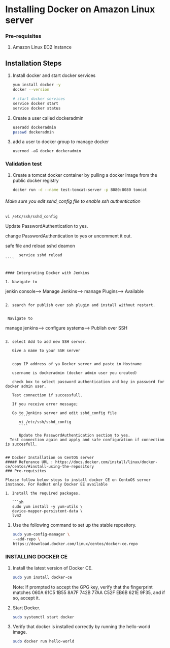 # Installing Docker on Amazon Linux server

### Pre-requisites
1. Amazon Linux EC2 Instance

## Installation Steps

1. Install docker and start docker services
   ```sh 
   yum install docker -y
   docker --version 
   
   # start docker services
   service docker start
   service docker status
   ```
1. Create a user called dockeradmin
   ```sh
   useradd dockeradmin
   passwd dockeradmin
   ```
1. add a user to docker group to manage docker 
   ```
   usermod -aG docker dockeradmin
   ```
### Validation test
1. Create a tomcat docker container by pulling a docker image from the public docker registry
   ```sh
   docker run -d --name test-tomcat-server -p 8080:8080 tomcat
   ```
   
 ######  Make sure you edit sshd_config file to enable ssh authentication
 `````
 vi /etc/ssh/sshd_config
 ``````
Update PasswordAuthentication to yes.
 
 change PasswordAuthentication to yes or uncomment it out.
 
 safe file and reload sshd deamon
 `````  
       service sshd reload
 ````


#### Intergrating Docker with Jenkins

1. Navigate to 
`````
   jenkin console--> Manage Jenkins--> manage Plugins--> Available
``````

2. search for publish over ssh plugin and install without restart.


 Navigate to 
 ```````
   manage jenkins--> configure systems--> Publish over SSH
```

3. select Add to add new SSH server.

   Give a name to your SSH server
   
   
   copy IP address of ya Docker server and paste in Hostname
   
   username is dockeradmin (docker admin user you created)
   
   check box to select password authentication and key in password for docker admin user.
   
   Test connection if successfull.
   
   If you receive error message;
   
   Go to Jenkins server and edit sshd_config file
      `````
      vi /etc/ssh/sshd_config
      ````
      
      Update the PasswordAuthentication section to yes.
  Test connection again and apply and safe configuration if connection is succesfull.


## Docker Installation on CentOS server
##### Referance URL : https://docs.docker.com/install/linux/docker-ce/centos/#install-using-the-repository
### Pre-requisites

Please follow below steps to install docker CE on CentoOS server instance. For RedHat only Docker EE available 

1. Install the required packages.

   ```sh 
   sudo yum install -y yum-utils \
   device-mapper-persistent-data \
   lvm2
   ```
  
1. Use the following command to set up the stable repository.
 
   ```sh 
   sudo yum-config-manager \
   --add-repo \
   https://download.docker.com/linux/centos/docker-ce.repo
   ```

### INSTALLING DOCKER CE

1. Install the latest version of Docker CE.
   ```sh 
   sudo yum install docker-ce
   ```

   Note: If prompted to accept the GPG key, verify that the fingerprint matches 
060A 61C5 1B55 8A7F 742B 77AA C52F EB6B 621E 9F35, and if so, accept it.

1. Start Docker.
   ```sh 
   sudo systemctl start docker
   ```

1. Verify that docker is installed correctly by running the hello-world image.
   ```sh
   sudo docker run hello-world
   ```
